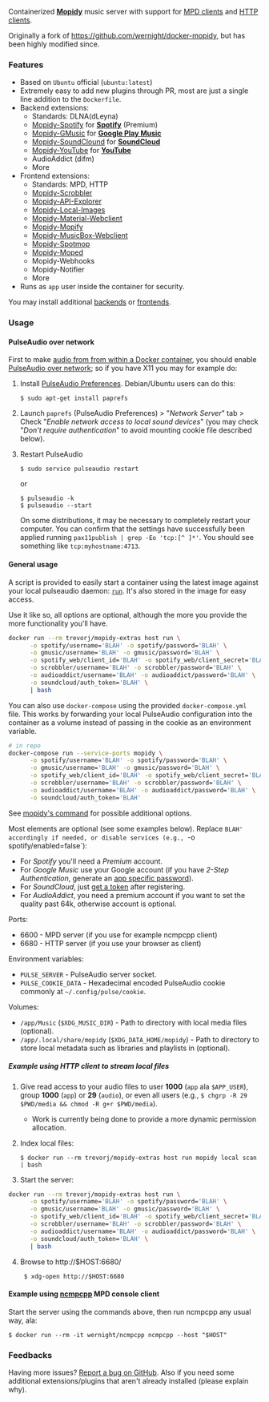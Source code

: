Containerized [**Mopidy**](https://www.mopidy.com/) music server with support for [MPD clients](https://docs.mopidy.com/en/latest/clients/mpd/) and [HTTP clients](https://docs.mopidy.com/en/latest/ext/web/#ext-web).

Originally a fork of https://github.com/wernight/docker-mopidy, but has been highly modified since.

### Features

  * Based on `Ubuntu` official (`ubuntu:latest`)
  * Extremely easy to add new plugins through PR, most are just a single line addition to the `Dockerfile`.
  * Backend extensions:
    * Standards: DLNA(dLeyna)
    * [Mopidy-Spotify](https://docs.mopidy.com/en/latest/ext/backends/#mopidy-spotify) for **[Spotify](https://www.spotify.com/us/)** (Premium)
    * [Mopidy-GMusic](https://docs.mopidy.com/en/latest/ext/backends/#mopidy-gmusic) for **[Google Play Music](https://play.google.com/music/listen)**
    * [Mopidy-SoundClound](https://docs.mopidy.com/en/latest/ext/backends/#mopidy-soundcloud) for **[SoundCloud](https://soundcloud.com/stream)**
    * [Mopidy-YouTube](https://docs.mopidy.com/en/latest/ext/backends/#mopidy-youtube) for **[YouTube](https://www.youtube.com)**
    * AudioAddict (difm)
    * More
  * Frontend extensions:
    * Standards: MPD, HTTP
    * [Mopidy-Scrobbler](http://mopidy.readthedocs.io/en/latest/ext/frontends/#mopidy-scrobbler)
    * [Mopidy-API-Explorer](http://mopidy.readthedocs.io/en/latest/ext/web/#mopidy-api-explorer)
    * [Mopidy-Local-Images](http://mopidy.readthedocs.io/en/latest/ext/web/#mopidy-local-images)
    * [Mopidy-Material-Webclient](http://mopidy.readthedocs.io/en/latest/ext/web/#mopidy-material-webclient)
    * [Mopidy-Mopify](http://mopidy.readthedocs.io/en/latest/ext/web/#mopidy-mopify)
    * [Mopidy-MusicBox-Webclient](http://mopidy.readthedocs.io/en/latest/ext/web/#mopidy-musicbox-webclient)
    * [Mopidy-Spotmop](http://mopidy.readthedocs.io/en/latest/ext/web/#mopidy-spotmop)
    * [Mopidy-Moped](https://docs.mopidy.com/en/latest/ext/web/#mopidy-moped)
    * Mopidy-Webhooks
    * Mopidy-Notifier
    * More
  * Runs as `app` user inside the container for security.

You may install additional [backends](https://docs.mopidy.com/en/latest/ext/backends/) or [frontends](https://docs.mopidy.com/en/latest/ext/frontends/).


### Usage

#### PulseAudio over network

First to make [audio from from within a Docker container](http://stackoverflow.com/q/28985714/167897), you should enable [PulseAudio over network](https://wiki.freedesktop.org/www/Software/PulseAudio/Documentation/User/Network/); so if you have X11 you may for example do:

 1. Install [PulseAudio Preferences](http://freedesktop.org/software/pulseaudio/paprefs/). Debian/Ubuntu users can do this:

        $ sudo apt-get install paprefs

 2. Launch `paprefs` (PulseAudio Preferences) > "*Network Server*" tab > Check "*Enable network access to local sound devices*" (you may check "*Don't require authentication*" to avoid mounting cookie file described below).

 3. Restart PulseAudio

        $ sudo service pulseaudio restart

    or

        $ pulseaudio -k
        $ pulseaudio --start

    On some distributions, it may be necessary to completely restart your computer. You can confirm that the settings have successfully been applied running `pax11publish | grep -Eo 'tcp:[^ ]*'`. You should see something like `tcp:myhostname:4713`.

#### General usage

A script is provided to easily start a container using the latest image against your local pulseaudio daemon: [`run`](run).
It's also stored in the image for easy access.

Use it like so, all options are optional, although the more you provide the more functionality you'll have.

```sh
docker run --rm trevorj/mopidy-extras host run \
      -o spotify/username='BLAH' -o spotify/password='BLAH' \
      -o gmusic/username='BLAH' -o gmusic/password='BLAH' \
      -o spotify_web/client_id='BLAH' -o spotify_web/client_secret='BLAH' \
      -o scrobbler/username='BLAH' -o scrobbler/password='BLAH' \
      -o audioaddict/username='BLAH' -o audioaddict/password='BLAH' \
      -o soundcloud/auth_token='BLAH' \
      | bash
```

You can also use `docker-compose` using the provided `docker-compose.yml` file. This works by forwarding your local
PulseAudio configuration into the container as a volume instead of passing in the cookie as an environment variable.

```sh
# in repo
docker-compose run --service-ports mopidy \
      -o spotify/username='BLAH' -o spotify/password='BLAH' \
      -o gmusic/username='BLAH' -o gmusic/password='BLAH' \
      -o spotify_web/client_id='BLAH' -o spotify_web/client_secret='BLAH' \
      -o scrobbler/username='BLAH' -o scrobbler/password='BLAH' \
      -o audioaddict/username='BLAH' -o audioaddict/password='BLAH' \
      -o soundcloud/auth_token='BLAH'
```

See [mopidy's command](https://docs.mopidy.com/en/latest/command/) for possible additional options.

Most elements are optional (see some examples below). Replace `BLAH' accordingly if needed, or disable services (e.g., `-o spotify/enabled=false`):

  * For *Spotify* you'll need a *Premium* account.
  * For *Google Music* use your Google account (if you have *2-Step Authentication*, generate an [app specific password](https://security.google.com/settings/security/apppasswords)).
  * For *SoundCloud*, just [get a token](https://www.mopidy.com/authenticate/) after registering.
  * For *AudioAddict*, you need a premium account if you want to set the quality past 64k, otherwise account is optional.

Ports:

  * 6600 - MPD server (if you use for example ncmpcpp client)
  * 6680 - HTTP server (if you use your browser as client)

Environment variables:

  * `PULSE_SERVER` - PulseAudio server socket.
  * `PULSE_COOKIE_DATA` - Hexadecimal encoded PulseAudio cookie commonly at `~/.config/pulse/cookie`.

Volumes:

  * `/app/Music` (`$XDG_MUSIC_DIR`) - Path to directory with local media files (optional).
  * `/app/.local/share/mopidy` (`$XDG_DATA_HOME/mopidy`) - Path to directory to store local metadata such as libraries and playlists in (optional).

##### Example using HTTP client to stream local files

 1. Give read access to your audio files to user **1000** (`app` ala `$APP_USER`), group **1000** (`app`) or **29** (`audio`), or even all users (e.g., `$ chgrp -R 29 $PWD/media && chmod -R g+r $PWD/media`).

    * Work is currently being done to provide a more dynamic permission allocation.

 2. Index local files:

        $ docker run --rm trevorj/mopidy-extras host run mopidy local scan | bash

 3. Start the server:

```sh
docker run --rm trevorj/mopidy-extras host run \
      -o spotify/username='BLAH' -o spotify/password='BLAH' \
      -o gmusic/username='BLAH' -o gmusic/password='BLAH' \
      -o spotify_web/client_id='BLAH' -o spotify_web/client_secret='BLAH' \
      -o scrobbler/username='BLAH' -o scrobbler/password='BLAH' \
      -o audioaddict/username='BLAH' -o audioaddict/password='BLAH' \
      -o soundcloud/auth_token='BLAH' \
      | bash
```

 4. Browse to http://$HOST:6680/

         $ xdg-open http://$HOST:6680


#### Example using [ncmpcpp](https://docs.mopidy.com/en/latest/clients/mpd/#ncmpcpp) MPD console client

Start the server using the commands above, then run ncmpcpp any usual way, ala:

    $ docker run --rm -it wernight/ncmpcpp ncmpcpp --host "$HOST"


### Feedbacks

Having more issues? [Report a bug on GitHub](https://github.com/wernight/docker-mopidy/issues). Also if you need some additional extensions/plugins that aren't already installed (please explain why).
